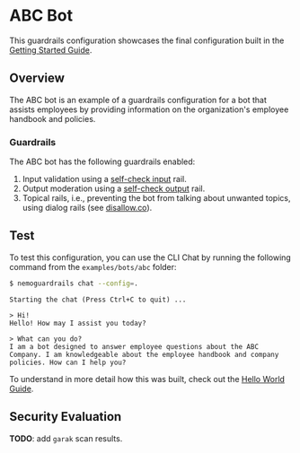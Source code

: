 # ABC Bot

This guardrails configuration showcases the final configuration built in the [Getting Started Guide](../../../docs/getting_started/README.md).

## Overview

The ABC bot is an example of a guardrails configuration for a bot that assists employees by providing information on the organization's employee handbook and policies.

### Guardrails

The ABC bot has the following guardrails enabled:

1. Input validation using a [self-check input](../../../docs/user_guides/guardrails-library.md#input-checking) rail.
2. Output moderation using a [self-check output](../../../docs/user_guides/guardrails-library.md#output-checking) rail.
3. Topical rails, i.e., preventing the bot from talking about unwanted topics, using dialog rails (see [disallow.co](./rails/disallowed.co)).

## Test

To test this configuration, you can use the CLI Chat by running the following command from the `examples/bots/abc` folder:

```bash
$ nemoguardrails chat --config=.
```

```
Starting the chat (Press Ctrl+C to quit) ...

> Hi!
Hello! How may I assist you today?

> What can you do?
I am a bot designed to answer employee questions about the ABC Company. I am knowledgeable about the employee handbook and company policies. How can I help you?

```

To understand in more detail how this was built, check out the [Hello World Guide](../../../docs/getting_started/3_demo_use_case).

## Security Evaluation

**TODO**: add `garak` scan results.
